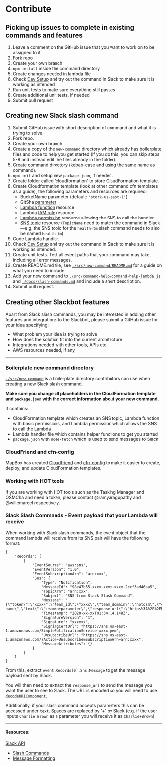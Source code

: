 # Contribute
## Picking up issues to complete in existing commands and features
1. Leave a comment on the GitHub issue that you want to work on to be assigned to it
2. Fork repo
3. Create your own branch
4. `npm install` inside the command directory
5. Create changes needed in lambda file
6. Check [Dev Setup](https://github.com/hotosm/slack-bots/blob/master/docs/dev-setup.md) and try out the command in Slack to make sure it is working as intended
7. Run unit tests to make sure everything still passes
8. Create additional unit tests, if needed
9. Submit pull request


## Creating new Slack slash command
1. Submit GitHub issue with short description of command and what it is trying to solve.
2. Fork repo.
3. Create your own branch.
4. Create a copy of the `new-command` directory which already has boilerplate files and code to help you get started (if you do this, you can skip steps 5-8 and instead edit the files already in the folder). 
5. Create command directory (kebab-case and using the same name as command).
6. `npm init` and setup new `package.json`, if needed.
7. Create folder called 'cloudformation' to store CloudFormation template.
8. Create Cloudformation template (look at other command cfn templates as a guide), the following parameters and resources are required:
    * BucketName parameter (default: `'stork-us-east-1'`)
    * GitSha [parameter](https://docs.aws.amazon.com/AWSCloudFormation/latest/UserGuide/parameters-section-structure.html)
    * [Lambda function](https://docs.aws.amazon.com/AWSCloudFormation/latest/UserGuide/aws-resource-lambda-function.html) resource
    * Lambda [IAM role](https://docs.aws.amazon.com/AWSCloudFormation/latest/UserGuide/aws-resource-iam-role.html) resource
    * [Lambda permission](https://docs.aws.amazon.com/AWSCloudFormation/latest/UserGuide/aws-resource-lambda-permission.html) resource allowing the SNS to call the handler
    * [SNS topic](https://docs.aws.amazon.com/AWSCloudFormation/latest/UserGuide/aws-properties-sns-topic.html) resource (`TopicName` need to match the command in Slack—e.g. the SNS topic for the `health-tm` slash command needs to also be named `health-tm`)
9. Code Lambda handler.
10. Check [Dev Setup](https://github.com/hotosm/slack-bots/blob/master/docs/dev-setup.md) and try out the command in Slack to make sure it is working as intended.
11. Create unit tests. Test all event paths that your command may take, including all error messages.
12. Create README.md file, see [`./src/new-command/README.md`](https://github.com/hotosm/slack-bots/blob/master/src/new-command/README.md) for a guide on what you need to include.
13. Add your new command to [`./src/command-help/command-help-lambda.js`](https://github.com/hotosm/slack-bots/tree/master/src/command-help) and [`./docs/slash-commands.md`](https://github.com/hotosm/slack-bots/blob/master/docs/slash-commands.md) and include a short description.
14. Submit pull request.


## Creating other Slackbot features
Apart from Slack slash commands, you may be interested in adding other features and integrations to the Slackbot, please submit a GitHub issue for your idea specifying:
  + What problem your idea is trying to solve
  + How does the solution fit into the current architecture
  + Integrations needed with other tools, APIs etc.
  + AWS resources needed, if any

---

### Boilerplate new command directory
[`./src/new-command`](https://github.com/hotosm/slack-bots/tree/master/src/new-command) is a boilerplate directory contributors can use when creating a new Slack slash command.

**Make sure you change all placeholders in the CloudFormation template and `package.json` with the correct information about your new command.**

It contains:
+ CloudFormation template which creates an SNS topic, Lambda function with basic permissions, and Lambda permission which allows the SNS to call the Lambda
+ Lambda handler file which contains helper functions to get you started
+ `package.json` with `node-fetch` which is used to send messages to Slack


### CloudFriend and cfn-config
MapBox has created [Cloudfriend](https://github.com/mapbox/cloudfriend) and [cfn-config](https://github.com/mapbox/cfn-config) to make it easier to create, deploy, and update CloudFormation templates.


### Working with HOT tools
If you are working with HOT tools such as the Tasking Manager and OSMCha and need a token, please contact @ramyaragupathy and @willemarcel respectively.


### Slack Slash Commands - Event payload that your Lambda will receive 
When working with Slack slash commands, the event object that the command lambda will receive from its SNS pair will have the following format:
```
{
    "Records": [
        {
            "EventSource": "aws:sns",
            "EventVersion": "1.0",
            "EventSubscriptionArn": "arn:xxx",
            "Sns": {
                "Type": "Notification",
                "MessageId": "98e47b55-xxxx-xxxx-xxxx-2ccf3ad46aa5",
                "TopicArn": "arn:xxx",
                "Subject": "SNS from Slack Slash Command",
                "Message": "{\"token\":\"xxxx\",\"team_id\":\"xxxx\",\"team_domain\":\"hotosm\",\"channel_id\":\"xxxx\",\"channel_name\":\"xxxx\",\"user_id\":\"xxxx\",\"user_name\":\"xxxx\",\"command\":\"%2Fcommand-name\",\"text\":\"i+am+a+parameter\",\"response_url\":\"https%3A%2F%2Fhooks.slack.com%2Fcommands%2FT042xxxx%2F1268895xxxxx3%2FxqsA9bJP5JnteuIv8VWou6u8\",\"trigger_id\":\"1267317526581.xxxx.dce29256095d10e5a4c261ed8f57b848\"}",
                "Timestamp": "2020-xx-xxT01:34:14.148Z",
                "SignatureVersion": "1",
                "Signature": "xxxxxx",
                "SigningCertUrl": "https://sns.us-east-1.amazonaws.com/SimpleNotificationService-xxxx.pem",
                "UnsubscribeUrl": "https://sns.us-east-1.amazonaws.com/?Action=Unsubscribe&SubscriptionArn=arn:xxxx",
                "MessageAttributes": {}
            }
        }
    ]
}
```
From this, extract `event.Records[0].Sns.Message` to get the message payload sent by Slack.

You will then need to extract the `response_url` to send the message you want the user to see to Slack. The URL is encoded so you will need to use [`decodeURIComponent`](https://developer.mozilla.org/en-US/docs/Web/JavaScript/Reference/Global_Objects/decodeURIComponent). 

Additionally, if your slash command accepts parameters this can be accessed under `text`. Spaces are replaced by '+' by Slack (e.g. if the user inputs `Charlie Brown` as a parameter you will receive it as `Charlie+Brown`)

---

#### Resources:
[Slack API](https://api.slack.com/)
- [Slash Commands](https://api.slack.com/interactivity/slash-commands)
- [Message Formatting](https://api.slack.com/reference/surfaces/formatting)